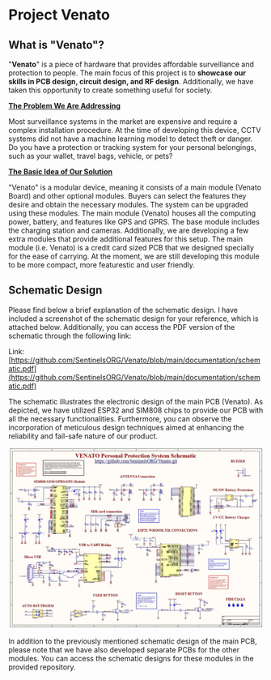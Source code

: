 
# Project Venato

## What is "Venato"?

"**Venato**" is a piece of hardware that provides affordable surveillance and protection to people. The main focus of this project is to **showcase our skills in PCB design, circuit design, and RF design**. Additionally, we have taken this opportunity to create something useful for society.

<ins>**The Problem We Are Addressing**</ins>

Most surveillance systems in the market are expensive and require a complex installation procedure. At the time of developing this device, CCTV systems did not have a machine learning model to detect theft or danger. Do you have a protection or tracking system for your personal belongings, such as your wallet, travel bags, vehicle, or pets?

<ins>**The Basic Idea of Our Solution**</ins>

"Venato" is a modular device, meaning it consists of a main module (Venato Board) and other optional modules. Buyers can select the features they desire and obtain the necessary modules. The system can be upgraded using these modules. The main module (Venato) houses all the computing power, battery, and features like GPS and GPRS. The base module includes the charging station and cameras. Additionally, we are developing a few extra modules that provide additional features for this setup. The main module (i.e. Venato) is a credit card sized PCB that we designed specially for the ease of carrying. At the moment, we are still developing this module to be more compact, more featurestic and user friendly.

## Schematic Design

Please find below a brief explanation of the schematic design. I have included a screenshot of the schematic design for your reference, which is attached below. Additionally, you can access the PDF version of the schematic through the following link:

Link: [https://github.com/SentinelsORG/Venato/blob/main/documentation/schematic.pdf](https://github.com/SentinelsORG/Venato/blob/main/documentation/schematic.pdf)

The schematic illustrates the electronic design of the main PCB (Venato). As depicted, we have utilized ESP32 and SIM808 chips to provide our PCB with all the necessary functionalities. Furthermore, you can observe the incorporation of meticulous design techniques aimed at enhancing the reliability and fail-safe nature of our product.

![Screen shot of the Schematic PDF](https://github.com/SentinelsORG/Venato/blob/main/documentation/schematic_screenshot.jpg?raw=true)

In addition to the previously mentioned schematic design of the main PCB, please note that we have also developed separate PCBs for the other modules. You can access the schematic designs for these modules in the provided repository.
